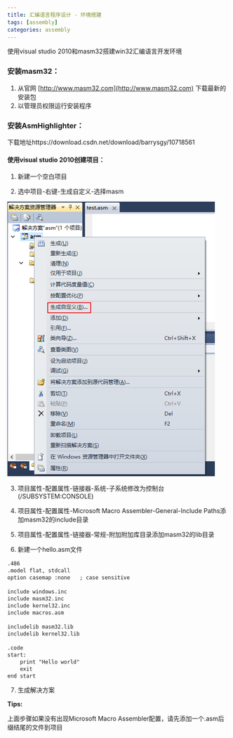 ```yaml
---
title: 汇编语言程序设计 - 环境搭建
tags: [assembly]
categories: assembly
---
```

使用visual studio 2010和masm32搭建win32汇编语言开发环境

### 安装masm32：
1. 从官网 [http://www.masm32.com](http://www.masm32.com) 下载最新的安装包
2. 以管理员权限运行安装程序

### 安装AsmHighlighter：
下载地址https://download.csdn.net/download/barrysgy/10718561

#### 使用visual studio 2010创建项目：
1. 新建一个空白项目

2. 选中项目-右键-生成自定义-选择masm

![image-20220212163511877](images/image-20220212163511877.png)

3. 项目属性-配置属性-链接器-系统-子系统修改为控制台 (/SUBSYSTEM:CONSOLE)

4. 项目属性-配置属性-Microsoft Macro Assembler-General-Include Paths添加masm32的include目录

5. 项目属性-配置属性-链接器-常规-附加附加库目录添加masm32的lib目录

6. 新建一个hello.asm文件

```
.486
.model flat, stdcall
option casemap :none   ; case sensitive

include windows.inc
include masm32.inc
include kernel32.inc
include macros.asm

includelib masm32.lib
includelib kernel32.lib

.code
start:
    print "Hello world"
    exit
end start
```

7. 生成解决方案

**Tips:**

上面步骤如果没有出现Microsoft Macro Assembler配置，请先添加一个.asm后缀结尾的文件到项目

